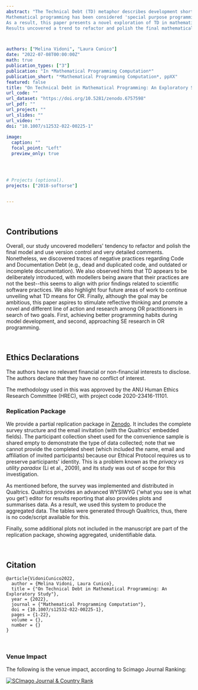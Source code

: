 ```yaml
---
abstract: "The Technical Debt (TD) metaphor describes development shortcuts taken for expediency that cause the degradation of internal software quality. It has served the discourse between engineers and management regarding how to invest resources in maintenance and extend into scientific software (both the tools, the algorithms and the analysis conducted with it).
Mathematical programming has been considered 'special purpose programming', meant to program and simulate particular problem types (e.g., symbolic mathematics through Matlab). Likewise, more traditional mathematical programming has been considered 'modelling programming' to program models by providing programming structures required for mathematical formulations (e.g., GAMS, AMPL, AIMMS). Because of this, other authors have argued the need to consider mathematical programming as closely related to software development.
As a result, this paper presents a novel exploration of TD in mathematical programming by assessing self-reported practices through a survey, which gathered 168 complete responses. This study discovered potential debts manifested through _smells_ and attitudinal causes towards them.
Results uncovered a trend to refactor and polish the final mathematical model and use version control and detailed comments. Nonetheless, we uncovered traces of negative practices regarding _Code Debt_ and _Documentation Debt_, alongside hints indicating that most TD is deliberately introduced (i.e., modellers are aware that their practices are not the best). We aim to discuss the idea that TD is also present in mathematical programming and that it may hamper the reproducibility and maintainability of the models created. The overall goal is to outline future areas of work that can lead to changing current modellers' habits and assist in extending existing mathematical programming (both practice and research) to eventually manage TD in mathematical programming."



authors: ["Melina Vidoni", "Laura Cunico"]
date: "2022-07-08T00:00:00Z"
math: true
publication_types: ["3"]
publication: "In *Mathematical Programming Computation*"
publication_short: "*Mathematical Programming Computation*, ppXX"
featured: false
title: "On Technical Debt in Mathematical Programming: An Exploratory Study"
url_code: ""
url_dataset: "https://doi.org/10.5281/zenodo.6757598"
url_pdf: ""
url_project: ""
url_slides: ""
url_video: ""
doi: "10.1007/s12532-022-00225-1"
 
image:
  caption: ""
  focal_point: "Left"
  preview_only: true



  
# Projects (optional).
projects: ["2018-softorse"]
  

---
```





<br />

## Contributions

Overall, our study uncovered modellers' tendency to refactor and polish the final model and use version control and very detailed comments. Nonetheless, we discovered traces of negative practices regarding Code and Documentation Debt (e.g., dead and duplicated code, and outdated or incomplete documentation). We also observed hints that TD appears to be deliberately introduced, with modellers being aware that their practices are not the best--this seems to align with prior findings related to scientific software practices. We also highlight four future areas of work to continue unveiling what TD means for OR. Finally, although the goal may be ambitious, this paper aspires to stimulate reflective thinking and promote a novel and different line of action and research among OR practitioners in search of two goals. First, achieving better programming habits during model development, and second, approaching SE research in OR programming.





<br />


## Ethics Declarations


The authors have no relevant financial or non-financial interests to disclose. The authors declare that they have no conflict of interest.

The methodology used in this was approved by the ANU Human Ethics Research Committee (HREC), with project code 2020-23416-11101.




### Replication Package

We provide a partial replication package in [Zenodo](https://doi.org/10.5281/zenodo.6757598). It includes the complete survey structure and the email invitation (with the Qualtrics' embedded fields). The participant collection sheet used for the convenience sample is shared empty to demonstrate the type of data collected; note that we cannot provide the completed sheet (which included the name, email and affiliation of invited participants) because our Ethical Protocol requires us to preserve participants' identity. This is a problem known as the _privacy vs utility paradox_ (Li et al., 2009), and its study was out of scope for this investigation.

As mentioned before, the survey was implemented and distributed in Qualtrics. Qualtrics provides an advanced WYSIWYG ('what you see is what you get') editor for results reporting that also provides plots and summarises data. As a result, we used this system to produce the aggregated data. The tables  were generated through Qualtrics, thus, there is no code/script available for this.

Finally, some additional plots not included in the manuscript are part of the replication package, showing aggregated, unidentifiable data.







<br />

## Citation
```
@article{VidoniCunico2022,
  author = {Melina Vidoni, Laura Cunico},
  title = {"On Technical Debt in Mathematical Programming: An Exploratory Study"},
  year = {2022},
  journal = {"Mathematical Programming Computation"},
  doi = {10.1007/s12532-022-00225-1},
  pages = {1-22},
  volume = {},
  number = {}
}
```



<br />

### Venue Impact

The following is the venue impact, according to Scimago Journal Ranking:

<a href="https://www.scimagojr.com/journalsearch.php?q=19400158592&amp;tip=sid&amp;exact=no" title="SCImago Journal &amp; Country Rank"><img border="0" src="https://www.scimagojr.com/journal_img.php?id=19400158592" alt="SCImago Journal &amp; Country Rank"  /></a>
